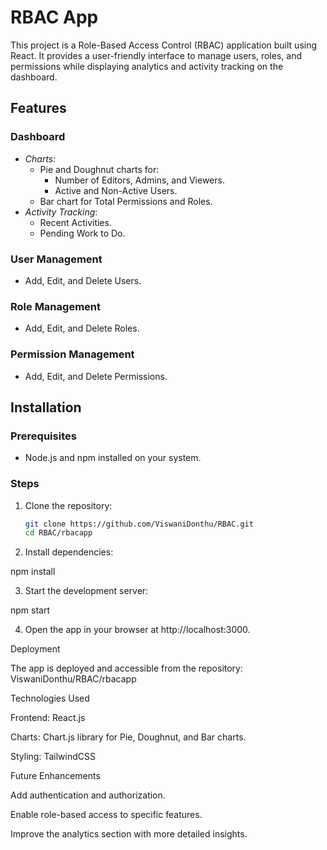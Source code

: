 # RBAC App

This project is a Role-Based Access Control (RBAC) application built using React. It provides a user-friendly interface to manage users, roles, and permissions while displaying analytics and activity tracking on the dashboard.

## Features

### Dashboard
- *Charts*:
  - Pie and Doughnut charts for:
    - Number of Editors, Admins, and Viewers.
    - Active and Non-Active Users.
  - Bar chart for Total Permissions and Roles.
- *Activity Tracking*:
  - Recent Activities.
  - Pending Work to Do.

### User Management
- Add, Edit, and Delete Users.

### Role Management
- Add, Edit, and Delete Roles.

### Permission Management
- Add, Edit, and Delete Permissions.

## Installation

### Prerequisites
- Node.js and npm installed on your system.

### Steps
1. Clone the repository:
   ```bash
   git clone https://github.com/ViswaniDonthu/RBAC.git
   cd RBAC/rbacapp

2. Install dependencies:

npm install


3. Start the development server:

npm start


4. Open the app in your browser at http://localhost:3000.



Deployment

The app is deployed and accessible from the repository: ViswaniDonthu/RBAC/rbacapp

Technologies Used

Frontend: React.js

Charts: Chart.js library for Pie, Doughnut, and Bar charts.

Styling: TailwindCSS 


Future Enhancements

Add authentication and authorization.

Enable role-based access to specific features.

Improve the analytics section with more detailed insights.

